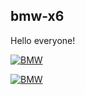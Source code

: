 ## bmw-x6
Hello everyone!

<a href="https://ibb.co/H2w3DTC"><img src="https://i.ibb.co/kybvg2J/BMW.gif" alt="BMW" border="0"></a>

<a href="https://ibb.co/H2w3DTC"><img src="https://i.ibb.co/H2w3DTC/BMW.gif" alt="BMW" border="0"></a>
